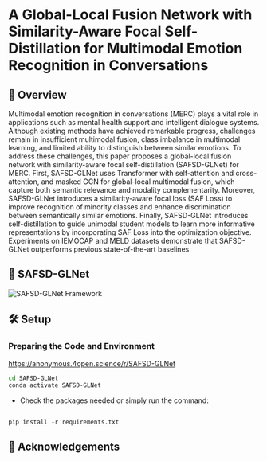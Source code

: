 # A Global-Local Fusion Network with Similarity-Aware Focal Self-Distillation for Multimodal Emotion Recognition in Conversations


## 🚀 Overview
Multimodal emotion recognition in conversations (MERC) plays a vital role in applications such as mental health support and intelligent dialogue systems. 
Although existing methods have achieved remarkable progress, challenges remain in insufficient multimodal fusion, class imbalance in multimodal learning, 
and limited ability to distinguish between similar emotions. To address these challenges, this paper proposes a global-local fusion network with similarity-aware 
focal self-distillation (SAFSD-GLNet) for MERC. First, SAFSD-GLNet uses Transformer with self-attention and cross-attention, and masked GCN for global-local multimodal 
fusion, which capture both semantic relevance and modality complementarity. Moreover, SAFSD-GLNet introduces a similarity-aware focal loss (SAF Loss) to improve 
recognition of minority classes and enhance discrimination between semantically similar emotions. Finally, SAFSD-GLNet introduces self-distillation to guide unimodal 
student models to learn more informative representations by incorporating SAF Loss into the optimization objective. Experiments on IEMOCAP and MELD datasets 
demonstrate that SAFSD-GLNet outperforms previous state-of-the-art baselines.

## 🧠 SAFSD-GLNet

![SAFSD-GLNet Framework](SAFSD-GLNet.png)

## 🛠️ Setup

### Preparing the Code and Environment
https://anonymous.4open.science/r/SAFSD-GLNet
```bash
cd SAFSD-GLNet
conda activate SAFSD-GLNet
```
- Check the packages needed or simply run the command:
```console

pip install -r requirements.txt
```



## 🙏 Acknowledgements


